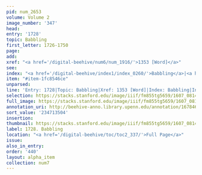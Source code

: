 ```yaml
---
pid: num_2653
volume: Volume 2
image_number: '347'
head:
entry: '1728'
topic: Babbling
first_letter: 1726-1750
page:
add:
xref: "<a href='/digital-beehive/num6/num_1916/'>1353 [Word]</a>"
see:
index: "<a href='/digital-beehive/index1/index_0260/'>Babbling</a>|<a href='/digital-beehive/index3/index_2332/'>loquacity</a>"
item: "#item-1fc8546ce"
unparsed:
line: 'Entry: 1728|Topic: Babbling|Xref: 1353 [Word]|Index: Babbling|Index: loquacity|#item-1fc8546ce'
selection: https://stacks.stanford.edu/image/iiif/fm855tg5659/1607_0814/302,3504,2926,551/full/0/default.jpg
full_image: https://stacks.stanford.edu/image/iiif/fm855tg5659/1607_0814/full/full/0/default.jpg
annotation_uri: http://beehive-anno.library.upenn.edu/annotation/1678461061715
sort_value: '234713504'
insertion:
thumbnail: https://stacks.stanford.edu/image/iiif/fm855tg5659/1607_0814/302,3504,600,180/250,/0/default.jpg
label: 1728. Babbling
location: "<a href='/digital-beehive/toc/toc2_337/'>Full Page</a>"
issue:
also_in_entry:
order: '440'
layout: alpha_item
collection: num7
---
```

